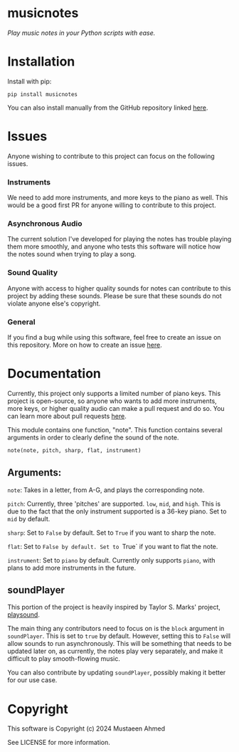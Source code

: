# musicnotes

*Play music notes in your Python scripts with ease.*

# Installation

Install with pip:

```
pip install musicnotes
```

You can also install manually from the GitHub repository linked [here](https://github.com/must108/musicnotes).

# Issues

Anyone wishing to contribute to this project can focus on the following issues.

### Instruments
We need to add more instruments, and more keys to the piano as well. This would be a good first PR for anyone willing to contribute to this project.

### Asynchronous Audio
The current solution I've developed for playing the notes has trouble playing them more smoothly, and anyone who tests this software will notice how the notes sound when trying to play a song. 

### Sound Quality
Anyone with access to higher quality sounds for notes can contribute to this project by adding these sounds. Please be sure that these sounds do not violate anyone else's copyright.

### General
If you find a bug while using this software, feel free to create an issue on this repository. More on how to create an issue [here](https://docs.github.com/en/issues/tracking-your-work-with-issues/about-issues).

# Documentation

Currently, this project only supports a limited number of piano keys. This project is open-source, so anyone who wants to add more instruments, more keys, or higher quality audio can make a pull request and do so. You can learn more about pull requests [here](https://docs.github.com/en/pull-requests/collaborating-with-pull-requests/proposing-changes-to-your-work-with-pull-requests/about-pull-requests).

This module contains one function, "note". This function contains several arguments in order to clearly define the sound of the note. 

```python
note(note, pitch, sharp, flat, instrument)
```

## Arguments:

`note`: Takes in a letter, from A-G, and plays the corresponding note.

`pitch`: Currently, three 'pitches' are supported. `low`, `mid`, and `high`. This is due to the fact that the only instrument supported is a 36-key piano. Set to `mid` by default.

`sharp`: Set to `False` by default. Set to `True` if you want to sharp the note.

`flat`: Set to `False by default. Set to `True` if you want to flat the note.

`instrument`: Set to `piano` by default. Currently only supports `piano`, with plans to add more instruments in the future.


## soundPlayer

This portion of the project is heavily inspired by Taylor S. Marks' project, [playsound](https://github.com/TaylorSMarks/playsound). 

The main thing any contributors need to focus on is the `block` argument in `soundPlayer`. This is set to `true` by default. However, setting this to `False` will allow sounds to run asynchronously. This will be something that needs to be updated later on, as currently, the notes play very separately, and make it difficult to play smooth-flowing music.

You can also contribute by updating `soundPlayer`, possibly making it better for our use case. 

# Copyright

This software is Copyright (c) 2024 Mustaeen Ahmed 

See LICENSE for more information.
